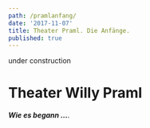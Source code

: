 ```yaml
---
path: /pramlanfang/
date: '2017-11-07'
title: Theater Praml. Die Anfänge.
published: true
---
```


under construction


# Theater Willy Praml
***Wie es begann ...***.
